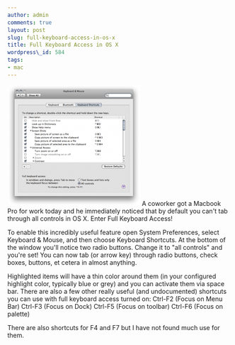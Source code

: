 ```yaml
---
author: admin
comments: true
layout: post
slug: full-keyboard-access-in-os-x
title: Full Keyboard Access in OS X
wordpress\_id: 584
tags:
- mac
---
```


[![fullkeyboardaccess](/assets/media/2009/05/fullkeyboardaccess-300x273.png)](/assets/media/2009/05/fullkeyboardaccess.png)
A coworker got a Macbook Pro for work today and he immediately noticed that by default you can't tab through all controls in OS X.  Enter Full Keyboard Access!

To enable this incredibly useful feature open System Preferences, select Keyboard & Mouse, and then choose Keyboard Shortcuts.  At the bottom of the window you'll notice two radio buttons.  Change it to "all controls" and you're set!  You can now tab (or arrow key) through radio buttons, check boxes, buttons, et cetera in almost anything.

Highlighted items will have a thin color around them (in your configured highlight color, typically blue or grey) and you can activate them via space bar.  There are also a few other really useful (and undocumented) shortcuts you can use with full keyboard access turned on:
Ctrl-F2 (Focus on Menu Bar)
Ctrl-F3 (Focus on Dock)
Ctrl-F5 (Focus on toolbar)
Ctrl-F6 (Focus on palette)

There are also shortcuts for F4 and F7 but I have not found much use for them.
